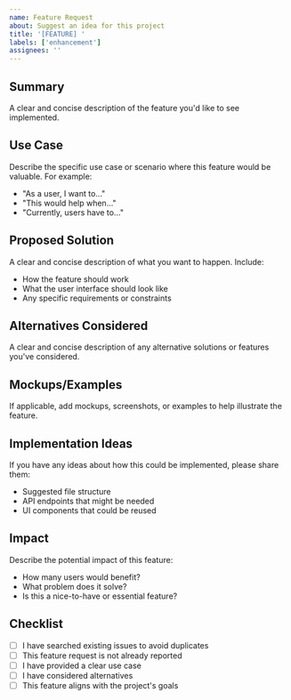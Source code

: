 ```yaml
---
name: Feature Request
about: Suggest an idea for this project
title: '[FEATURE] '
labels: ['enhancement']
assignees: ''
---
```


## Summary

A clear and concise description of the feature you'd like to see implemented.

## Use Case

Describe the specific use case or scenario where this feature would be valuable. For example:
- "As a user, I want to..."
- "This would help when..."
- "Currently, users have to..."

## Proposed Solution

A clear and concise description of what you want to happen. Include:
- How the feature should work
- What the user interface should look like
- Any specific requirements or constraints

## Alternatives Considered

A clear and concise description of any alternative solutions or features you've considered.

## Mockups/Examples

If applicable, add mockups, screenshots, or examples to help illustrate the feature.

## Implementation Ideas

If you have any ideas about how this could be implemented, please share them:
- Suggested file structure
- API endpoints that might be needed
- UI components that could be reused

## Impact

Describe the potential impact of this feature:
- How many users would benefit?
- What problem does it solve?
- Is this a nice-to-have or essential feature?

## Checklist

- [ ] I have searched existing issues to avoid duplicates
- [ ] This feature request is not already reported
- [ ] I have provided a clear use case
- [ ] I have considered alternatives
- [ ] This feature aligns with the project's goals